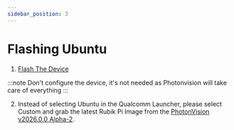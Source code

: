```yaml
---
sidebar_position: 3
---
```


# Flashing Ubuntu

1. [Flash The Device](https://www.thundercomm.com/rubik-pi-3/en/docs/rubik-pi-3-user-manual/1.0.0-u/Update-Software/3.2.Flash-using-Qualcomm-Launcher)

:::note
Don't configure the device, it's not needed as Photonvision will take care of everything
:::

2. Instead of selecting Ubuntu in the Qualcomm Launcher, please select Custom and grab the latest Rubik Pi Image from the [PhotonVision v2026.0.0 Alpha-2](https://github.com/PhotonVision/photonvision/releases/tag/v2026.0.0-alpha-2).
